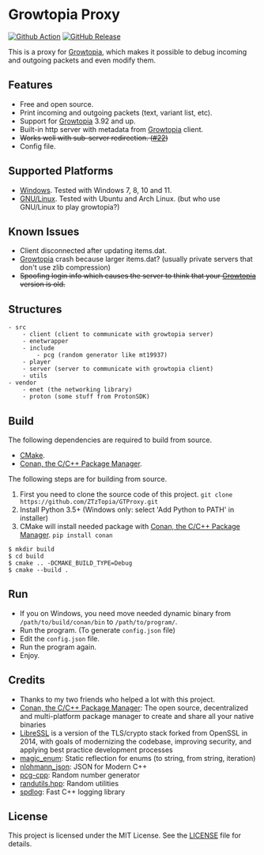 # Growtopia Proxy
[![Github Action](https://img.shields.io/github/actions/workflow/status/ZTzTopia/GTProxy/cmake_ci.yml?branch=dev&logo=github&logoColor=white)](https://github.com/ZTzTopia/GTProxy/actions?query=workflow%3ACI)
[![GitHub Release](https://img.shields.io/github/v/release/ZTzTopia/GTProxy.svg?color=orange&logo=docusign&logoColor=orange)](https://github.com/ZTzTopia/GTProxy/releases/latest) 

This is a proxy for [Growtopia](https://growtopiagame.com/), which makes it possible to debug incoming and outgoing packets and even modify them.

## Features
- Free and open source.
- Print incoming and outgoing packets (text, variant list, etc).
- Support for [Growtopia](https://growtopiagame.com/) 3.92 and up.
- Built-in http server with metadata from [Growtopia](https://growtopiagame.com/) client.
- ~~Works well with sub-server redirection. ([#22](https://github.com/ZTzTopia/GTProxy/issues/22))~~
- Config file.

## Supported Platforms
- [Windows](https://www.microsoft.com/en-us/windows). Tested with Windows 7, 8, 10 and 11.
- [GNU/Linux](https://www.gnu.org/gnu/linux-and-gnu.en.html). Tested with Ubuntu and Arch Linux. (but who use GNU/Linux to play growtopia?)

## Known Issues
- Client disconnected after updating items.dat.
- [Growtopia](https://growtopiagame.com/) crash because larger items.dat? (usually private servers that don't use zlib compression)
- ~~Spoofing login info which causes the server to think that your [Growtopia](https://growtopiagame.com/) version is old.~~

## Structures
```
- src
    - client (client to communicate with growtopia server)
    - enetwrapper
    - include
        - pcg (random generator like mt19937)
    - player
    - server (server to communicate with growtopia client)
    - utils
- vendor
    - enet (the networking library)
    - proton (some stuff from ProtonSDK)
```

## Build
The following dependencies are required to build from source.
- [CMake](https://cmake.org/).
- [Conan, the C/C++ Package Manager](https://conan.io).

The following steps are for building from source.
1. First you need to clone the source code of this project. `git clone https://github.com/ZTzTopia/GTProxy.git`
2. Install Python 3.5+ (Windows only: select 'Add Python to PATH' in installer)
3. CMake will install needed package with [Conan, the C/C++ Package Manager](https://conan.io). `pip install conan`
```shell
$ mkdir build
$ cd build
$ cmake .. -DCMAKE_BUILD_TYPE=Debug
$ cmake --build .
```

## Run
- If you on Windows, you need move needed dynamic binary from `/path/to/build/conan/bin` to `/path/to/program/`.
- Run the program. (To generate `config.json` file)
- Edit the `config.json` file.
- Run the program again.
- Enjoy.

## Credits
- Thanks to my two friends who helped a lot with this project.
- [Conan, the C/C++ Package Manager](https://conan.io/): The open source, decentralized and multi-platform package manager to create and share all your native binaries
- [LibreSSL](https://www.libressl.org/) is a version of the TLS/crypto stack forked from OpenSSL in 2014, with goals of modernizing the codebase, improving security, and applying best practice development processes
- [magic_enum](https://github.com/Neargye/magic_enum): Static reflection for enums (to string, from string, iteration)
- [nlohmann_json](https://github.com/nlohmann/json): JSON for Modern C++
- [pcg-cpp](https://github.com/imneme/pcg-cpp): Random number generator
- [randutils.hpp](https://gist.github.com/imneme/540829265469e673d045): Random utilities
- [spdlog](https://github.com/gabime/spdlog): Fast C++ logging library

## License
This project is licensed under the MIT License. See the [LICENSE](https://github.com/ZTzTopia/GTProxy/blob/main/LICENSE) file for details.
